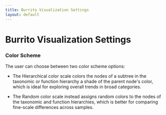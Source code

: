 ```yaml
---
title: Burrito Visualization Settings
layout: default
---
```

# Burrito Visualization Settings

### Color Scheme

The user can choose between two color scheme options: 

- The Hierarchical color scale colors the nodes of a subtree in the taxonomic or function hierarchy a shade of the parent node's color, 
which is ideal for exploring overall trends in broad categories. 

- The Random color scale instead assigns random colors to the nodes of the taxonomic and function hierarchies, 
which is better for comparing fine-scale differences across samples.

